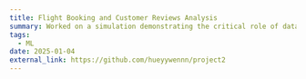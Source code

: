 ```yaml
---
title: Flight Booking and Customer Reviews Analysis
summary: Worked on a simulation demonstrating the critical role of data science in British Airways' success. The project involves scraping and analyzing customer review data to uncover key insights and building a predictive model to identify factors influencing buying behaviour. ![Python](https://img.shields.io/badge/Python-3776AB?style=for-the-badge&logo=python&logoColor=white)
tags:
  - ML
date: 2025-01-04
external_link: https://github.com/hueyywennn/project2
---
```

